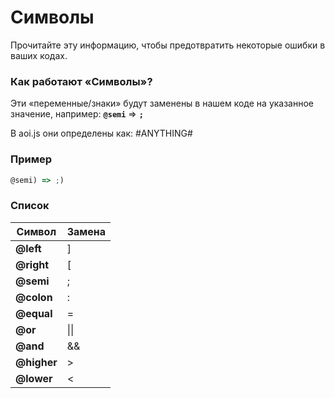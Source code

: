 # Символы

 Прочитайте эту информацию, чтобы предотвратить некоторые ошибки в ваших кодах.

### Как работают «Символы»?

 Эти «переменные/знаки» будут заменены в нашем коде на указанное значение, например: **`@semi`** => **`;`**

 В aoi.js они определены как: #ANYTHING#



### Пример
```js
@semi) => ;)
```

### Список
| Символ   | Замена |
| ------------ | ----------- |
| **@left**    | ]           |
| **@right**   | [           |
| **@semi**    | ;           |
| **@colon**   | :           |
| **@equal**   | =           |
| **@or**      | \|\|        |
| **@and**     | &&          |
| **@higher**  | >           |
| **@lower**   | <           |
